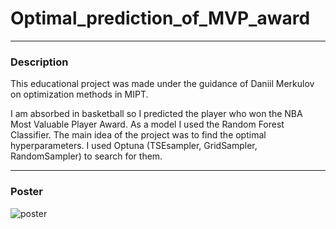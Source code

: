 # Optimal_prediction_of_MVP_award

---
### Description
This educational project was made under the guidance of Daniil Merkulov on optimization methods in MIPT.

I am absorbed in basketball so I predicted the player who won the NBA Most Valuable Player Award.
As a model I used the Random Forest Classifier. The main idea of the project was to find the optimal hyperparameters. I used Optuna (TSEsampler, GridSampler, RandomSampler) to search for them. 


---
### Poster
![poster](https://github.com/vovabelonin/Optimal_prediction_of_MVP_award/blob/main/MPV_poster.jpg)
